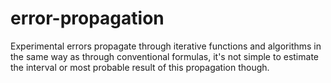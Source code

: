 # error-propagation
Experimental errors propagate through iterative functions and algorithms in the same way as through conventional formulas, it's not simple to estimate the interval or most probable result of this propagation though.
